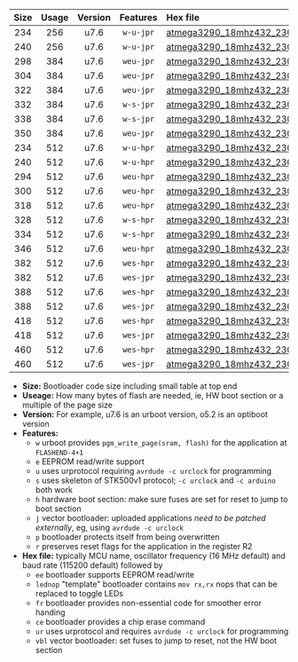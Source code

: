 |Size|Usage|Version|Features|Hex file|
|:-:|:-:|:-:|:-:|:--|
|234|256|u7.6|`w-u-jpr`|[atmega3290_18mhz432_230400bps_ur_vbl.hex](https://raw.githubusercontent.com/stefanrueger/urboot/main//atmega3290_18mhz432_230400bps_ur_vbl.hex)|
|240|256|u7.6|`w-u-jpr`|[atmega3290_18mhz432_230400bps_lednop_ur_vbl.hex](https://raw.githubusercontent.com/stefanrueger/urboot/main//atmega3290_18mhz432_230400bps_lednop_ur_vbl.hex)|
|298|384|u7.6|`weu-jpr`|[atmega3290_18mhz432_230400bps_ee_ur_vbl.hex](https://raw.githubusercontent.com/stefanrueger/urboot/main//atmega3290_18mhz432_230400bps_ee_ur_vbl.hex)|
|304|384|u7.6|`weu-jpr`|[atmega3290_18mhz432_230400bps_ee_lednop_ur_vbl.hex](https://raw.githubusercontent.com/stefanrueger/urboot/main//atmega3290_18mhz432_230400bps_ee_lednop_ur_vbl.hex)|
|322|384|u7.6|`weu-jpr`|[atmega3290_18mhz432_230400bps_ee_lednop_fr_ur_vbl.hex](https://raw.githubusercontent.com/stefanrueger/urboot/main//atmega3290_18mhz432_230400bps_ee_lednop_fr_ur_vbl.hex)|
|332|384|u7.6|`w-s-jpr`|[atmega3290_18mhz432_230400bps_vbl.hex](https://raw.githubusercontent.com/stefanrueger/urboot/main//atmega3290_18mhz432_230400bps_vbl.hex)|
|338|384|u7.6|`w-s-jpr`|[atmega3290_18mhz432_230400bps_lednop_vbl.hex](https://raw.githubusercontent.com/stefanrueger/urboot/main//atmega3290_18mhz432_230400bps_lednop_vbl.hex)|
|350|384|u7.6|`weu-jpr`|[atmega3290_18mhz432_230400bps_ee_lednop_fr_ce_ur_vbl.hex](https://raw.githubusercontent.com/stefanrueger/urboot/main//atmega3290_18mhz432_230400bps_ee_lednop_fr_ce_ur_vbl.hex)|
|234|512|u7.6|`w-u-hpr`|[atmega3290_18mhz432_230400bps_ur.hex](https://raw.githubusercontent.com/stefanrueger/urboot/main//atmega3290_18mhz432_230400bps_ur.hex)|
|240|512|u7.6|`w-u-hpr`|[atmega3290_18mhz432_230400bps_lednop_ur.hex](https://raw.githubusercontent.com/stefanrueger/urboot/main//atmega3290_18mhz432_230400bps_lednop_ur.hex)|
|294|512|u7.6|`weu-hpr`|[atmega3290_18mhz432_230400bps_ee_ur.hex](https://raw.githubusercontent.com/stefanrueger/urboot/main//atmega3290_18mhz432_230400bps_ee_ur.hex)|
|300|512|u7.6|`weu-hpr`|[atmega3290_18mhz432_230400bps_ee_lednop_ur.hex](https://raw.githubusercontent.com/stefanrueger/urboot/main//atmega3290_18mhz432_230400bps_ee_lednop_ur.hex)|
|318|512|u7.6|`weu-hpr`|[atmega3290_18mhz432_230400bps_ee_lednop_fr_ur.hex](https://raw.githubusercontent.com/stefanrueger/urboot/main//atmega3290_18mhz432_230400bps_ee_lednop_fr_ur.hex)|
|328|512|u7.6|`w-s-hpr`|[atmega3290_18mhz432_230400bps.hex](https://raw.githubusercontent.com/stefanrueger/urboot/main//atmega3290_18mhz432_230400bps.hex)|
|334|512|u7.6|`w-s-hpr`|[atmega3290_18mhz432_230400bps_lednop.hex](https://raw.githubusercontent.com/stefanrueger/urboot/main//atmega3290_18mhz432_230400bps_lednop.hex)|
|346|512|u7.6|`weu-hpr`|[atmega3290_18mhz432_230400bps_ee_lednop_fr_ce_ur.hex](https://raw.githubusercontent.com/stefanrueger/urboot/main//atmega3290_18mhz432_230400bps_ee_lednop_fr_ce_ur.hex)|
|382|512|u7.6|`wes-hpr`|[atmega3290_18mhz432_230400bps_ee.hex](https://raw.githubusercontent.com/stefanrueger/urboot/main//atmega3290_18mhz432_230400bps_ee.hex)|
|382|512|u7.6|`wes-jpr`|[atmega3290_18mhz432_230400bps_ee_vbl.hex](https://raw.githubusercontent.com/stefanrueger/urboot/main//atmega3290_18mhz432_230400bps_ee_vbl.hex)|
|388|512|u7.6|`wes-hpr`|[atmega3290_18mhz432_230400bps_ee_lednop.hex](https://raw.githubusercontent.com/stefanrueger/urboot/main//atmega3290_18mhz432_230400bps_ee_lednop.hex)|
|388|512|u7.6|`wes-jpr`|[atmega3290_18mhz432_230400bps_ee_lednop_vbl.hex](https://raw.githubusercontent.com/stefanrueger/urboot/main//atmega3290_18mhz432_230400bps_ee_lednop_vbl.hex)|
|418|512|u7.6|`wes-hpr`|[atmega3290_18mhz432_230400bps_ee_lednop_fr.hex](https://raw.githubusercontent.com/stefanrueger/urboot/main//atmega3290_18mhz432_230400bps_ee_lednop_fr.hex)|
|418|512|u7.6|`wes-jpr`|[atmega3290_18mhz432_230400bps_ee_lednop_fr_vbl.hex](https://raw.githubusercontent.com/stefanrueger/urboot/main//atmega3290_18mhz432_230400bps_ee_lednop_fr_vbl.hex)|
|460|512|u7.6|`wes-hpr`|[atmega3290_18mhz432_230400bps_ee_lednop_fr_ce.hex](https://raw.githubusercontent.com/stefanrueger/urboot/main//atmega3290_18mhz432_230400bps_ee_lednop_fr_ce.hex)|
|460|512|u7.6|`wes-jpr`|[atmega3290_18mhz432_230400bps_ee_lednop_fr_ce_vbl.hex](https://raw.githubusercontent.com/stefanrueger/urboot/main//atmega3290_18mhz432_230400bps_ee_lednop_fr_ce_vbl.hex)|

- **Size:** Bootloader code size including small table at top end
- **Useage:** How many bytes of flash are needed, ie, HW boot section or a multiple of the page size
- **Version:** For example, u7.6 is an urboot version, o5.2 is an optiboot version
- **Features:**
  + `w` urboot provides `pgm_write_page(sram, flash)` for the application at `FLASHEND-4+1`
  + `e` EEPROM read/write support
  + `u` uses urprotocol requiring `avrdude -c urclock` for programming
  + `s` uses skeleton of STK500v1 protocol; `-c urclock` and `-c arduino` both work
  + `h` hardware boot section: make sure fuses are set for reset to jump to boot section
  + `j` vector bootloader: uploaded applications *need to be patched externally*, eg, using `avrdude -c urclock`
  + `p` bootloader protects itself from being overwritten
  + `r` preserves reset flags for the application in the register R2
- **Hex file:** typically MCU name, oscillator frequency (16 MHz default) and baud rate (115200 default) followed by
  + `ee` bootloader supports EEPROM read/write
  + `lednop` "template" bootloader contains `mov rx,rx` nops that can be replaced to toggle LEDs
  + `fr` bootloader provides non-essential code for smoother error handing
  + `ce` bootloader provides a chip erase command
  + `ur` uses urprotocol and requires `avrdude -c urclock` for programming
  + `vbl` vector bootloader: set fuses to jump to reset, not the HW boot section
